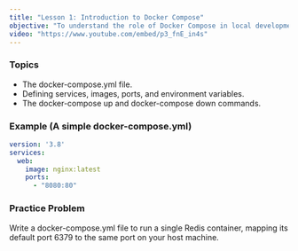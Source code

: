 ```yaml
---
title: "Lesson 1: Introduction to Docker Compose"
objective: "To understand the role of Docker Compose in local development and define a simple service."
video: "https://www.youtube.com/embed/p3_fnE_in4s"
---
```


### Topics

- The docker-compose.yml file.
- Defining services, images, ports, and environment variables.
- The docker-compose up and docker-compose down commands.

### Example (A simple docker-compose.yml)

```yaml
version: '3.8'
services:
  web:
    image: nginx:latest
    ports:
      - "8080:80"
```

### Practice Problem

Write a docker-compose.yml file to run a single Redis container, mapping its default port 6379 to the same port on your host machine.
